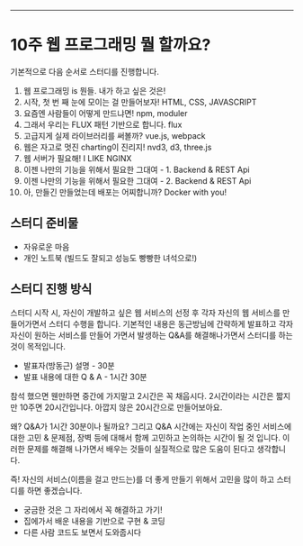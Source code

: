 
---

# 10주 웹 프로그래밍 뭘 할까요?

기본적으로 다음 순서로 스터디를 진행합니다.

1. 웹 프로그래밍 is 뭔들. 내가 하고 싶은 것은!
2. 시작, 첫 번 째 눈에 모이는 걸 만들어보자! HTML, CSS, JAVASCRIPT
3. 요즘엔 사람들이 어떻게 만드냐면! npm, moduler
4. 그래서 우리는 FLUX 패턴 기반으로 합니다. flux
5. 고급지게 실제 라이브러리를 써볼까? vue.js, webpack
6. 웹은 자고로 멋진 charting이 진리지! nvd3, d3, three.js
7. 웹 서버가 필요해! I LIKE NGINX
8. 이젠 나만의 기능을 위해서 필요한 그대여 - 1. Backend & REST Api
9. 이젠 나만의 기능을 위해서 필요한 그대여 - 2. Backend & REST Api
10. 아, 만들긴 만들었는데 배포는 어찌합니까? Docker with you!

## 스터디 준비물

* 자유로운 마음
* 개인 노트북 (빌드도 잘되고 성능도 빵빵한 녀석으로!)

## 스터디 진행 방식

스터디 시작 시, 자신이 개발하고 싶은 웹 서비스의 선정 후 각자 자신의 웹 서비스를 만들어가면서 스터디 수행을 합니다. 기본적인 내용은 동근방님에 간략하게 발표하고 각자 자신이 원하는 서비스를 만들어 가면서 발생하는 Q&A를 해결해나가면서 스터디를 하는 것이 목적입니다.

* 발표자(방동근) 설명 - 30분
* 발표 내용에 대한 Q & A - 1시간 30분

참석 했으면 웬만하면 중간에 가지말고 2시간은 꼭 채웁시다. 2시간이라는 시간은 짧지만 10주면 20시간입니다. 아깝지 않은 20시간으로 만들어보아요.

왜? Q&A가 1시간 30분이나 될까요? 그리고 Q&A 시간에는 자신이 작업 중인 서비스에 대한 고민 & 문제점, 장벽 등에 대해서 함께 고민하고 논의하는 시간이 될 것 입니다. 이러한 문제를 해결해 나가면서 배우는 것들이 실질적으로 많은 도움이 된다고 생각합니다.

즉! 자신의 서비스(이름을 걸고 만드는)를 더 좋게 만들기 위해서 고민을 많이 하고 스터디를 하면 좋겠습니다.

* 궁금한 것은 그 자리에서 꼭 해결하고 가기!
* 집에가서 배운 내용을 기반으로 구현 & 코딩
* 다른 사람 코드도 보면서 도와줍시다
